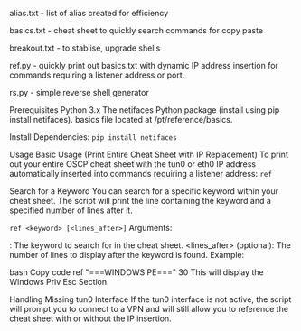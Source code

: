 alias.txt - list of alias created for efficiency

basics.txt - cheat sheet to quickly search commands for copy paste

breakout.txt - to stablise, upgrade shells

ref.py - quickly print out basics.txt with dynamic IP address insertion for commands requiring a listener address or port.

rs.py - simple reverse shell generator
    

Prerequisites
Python 3.x
The netifaces Python package (install using pip install netifaces).
basics file located at /pt/reference/basics.


Install Dependencies:
```pip install netifaces```

Usage
Basic Usage (Print Entire Cheat Sheet with IP Replacement)
To print out your entire OSCP cheat sheet with the tun0 or eth0 IP address automatically inserted into commands requiring a listener address:
```ref```

Search for a Keyword
You can search for a specific keyword within your cheat sheet. The script will print the line containing the keyword and a specified number of lines after it.

```ref <keyword> [<lines_after>]```
Arguments:

<keyword>: The keyword to search for in the cheat sheet.
<lines_after> (optional): The number of lines to display after the keyword is found.
Example:

bash
Copy code
ref "===WINDOWS PE===" 30
This will display the Windows Priv Esc Section.

Handling Missing tun0 Interface
If the tun0 interface is not active, the script will prompt you to connect to a VPN and will still allow you to reference the cheat sheet with or without the IP insertion.
